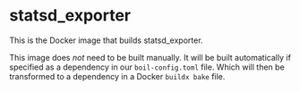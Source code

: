 # statsd_exporter

This is the Docker image that builds statsd_exporter.

This image does _not_ need to be built manually.
It will be built automatically if specified as a dependency in our `boil-config.toml` file.
Which will then be transformed to a dependency in a Docker `buildx bake` file.

